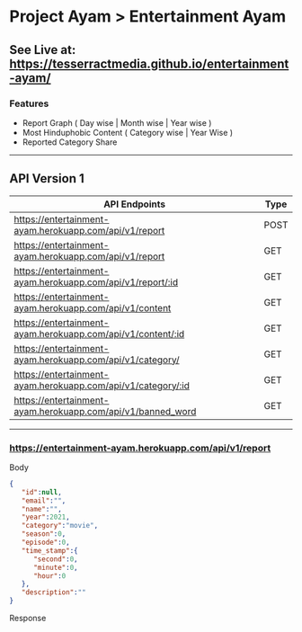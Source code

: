 # Project Ayam > Entertainment Ayam

## See Live at: <https://tesserractmedia.github.io/entertainment-ayam/>

### Features
- Report Graph ( Day wise | Month wise | Year wise )
- Most Hinduphobic Content ( Category wise | Year Wise )
- Reported Category Share

---

## API Version 1

| API Endpoints | Type |
|-|-|
| <https://entertainment-ayam.herokuapp.com/api/v1/report> | POST |
| <https://entertainment-ayam.herokuapp.com/api/v1/report> | GET |
| <https://entertainment-ayam.herokuapp.com/api/v1/report/:id> | GET |
| <https://entertainment-ayam.herokuapp.com/api/v1/content> | GET |
| <https://entertainment-ayam.herokuapp.com/api/v1/content/:id> | GET |
| <https://entertainment-ayam.herokuapp.com/api/v1/category/> | GET |
| <https://entertainment-ayam.herokuapp.com/api/v1/category/:id> | GET |
| <https://entertainment-ayam.herokuapp.com/api/v1/banned_word> | GET |

---

### <https://entertainment-ayam.herokuapp.com/api/v1/report>

Body

```json 
{
   "id":null,
   "email":"",
   "name":"",
   "year":2021,
   "category":"movie",
   "season":0,
   "episode":0,
   "time_stamp":{
      "second":0,
      "minute":0,
      "hour":0
   },
   "description":""
} 

```

Response

